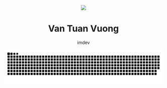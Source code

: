 <div id="header" align="center">
  <img src="https://ductruong.com/images/about/night-code.gif" width="100"/>
</div>
<h1 align="center">Van Tuan Vuong</h1>
<div id="header" align="center">
  <p>imdev</p>
</div>
</p>

![snake animation](https://github.com/tu4n-ibs/tu4n-ibs/blob/output/github-contribution-grid-snake.svg)
